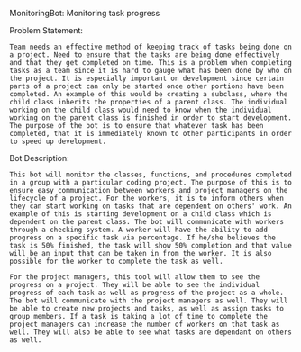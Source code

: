 MonitoringBot: Monitoring task progress

Problem Statement:

    Team needs an effective method of keeping track of tasks being done on a project. Need to ensure that the tasks are being done effectively and that they get completed on time. This is a problem when completing tasks as a team since it is hard to gauge what has been done by who on the project. It is especially important on development since certain parts of a project can only be started once other portions have been completed. An example of this would be creating a subclass, where the child class inherits the properties of a parent class. The individual working on the child class would need to know when the individual working on the parent class is finished in order to start development. The purpose of the bot is to ensure that whatever task has been completed, that it is immediately known to other participants in order to speed up development.

Bot Description:

    This bot will monitor the classes, functions, and procedures completed in a group with a particular coding project. The purpose of this is to ensure easy communication between workers and project managers on the lifecycle of a project. For the workers, it is to inform others when they can start working on tasks that are dependent on others' work. An example of this is starting development on a child class which is dependent on the parent class. The bot will communicate with workers through a checking system. A worker will have the ability to add progress on a specific task via percentage. If he/she believes the task is 50% finished, the task will show 50% completion and that value will be an input that can be taken in from the worker. It is also possible for the worker to complete the task as well.

    For the project managers, this tool will allow them to see the progress on a project. They will be able to see the individual progress of each task as well as progress of the project as a whole. The bot will communicate with the project managers as well. They will be able to create new projects and tasks, as well as assign tasks to group members. If a task is taking a lot of time to complete the project managers can increase the number of workers on that task as well. They will also be able to see what tasks are dependant on others as well.
